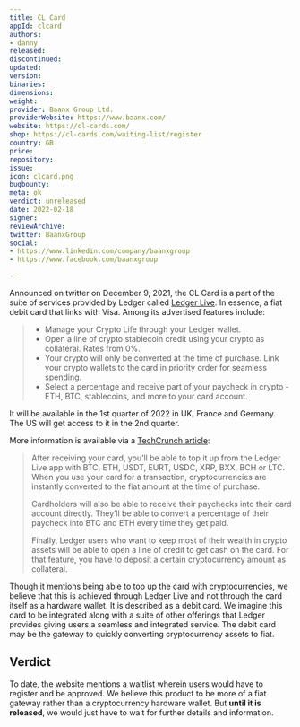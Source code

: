 ```yaml
---
title: CL Card
appId: clcard
authors:
- danny
released: 
discontinued: 
updated: 
version: 
binaries: 
dimensions: 
weight: 
provider: Baanx Group Ltd.
providerWebsite: https://www.baanx.com/
website: https://cl-cards.com/
shop: https://cl-cards.com/waiting-list/register
country: GB
price: 
repository: 
issue: 
icon: clcard.png
bugbounty: 
meta: ok
verdict: unreleased
date: 2022-02-18
signer: 
reviewArchive: 
twitter: BaanxGroup
social:
- https://www.linkedin.com/company/baanxgroup
- https://www.facebook.com/baanxgroup

---
```


Announced on twitter on December 9, 2021, the CL Card is a part of the suite of services provided by Ledger called [Ledger Live](https://www.ledger.com/ledger-live). In essence, a fiat debit card that links with Visa. Among its advertised features include:

> - Manage your Crypto Life through your Ledger wallet.
> - Open a line of crypto stablecoin credit using your crypto as collateral. Rates from 0%.
> - Your crypto will only be converted at the time of purchase. Link your crypto wallets to the card in priority order for seamless spending.
> - Select a percentage and receive part of your paycheck in crypto - ETH, BTC, stablecoins, and more  to your card account.

It will be available in the 1st quarter of 2022 in UK, France and Germany. The US will get access to it in the 2nd quarter. 

More information is available via a [TechCrunch article](https://techcrunch.com/2021/12/09/ledger-to-launch-crypto-debit-card/):

> After receiving your card, you’ll be able to top it up from the Ledger Live app with BTC, ETH, USDT, EURT, USDC, XRP, BXX, BCH or LTC. When you use your card for a transaction, cryptocurrencies are instantly converted to the fiat amount at the time of purchase.
>
> Cardholders will also be able to receive their paychecks into their card account directly. They’ll be able to convert a percentage of their paycheck into BTC and ETH every time they get paid.
>
> Finally, Ledger users who want to keep most of their wealth in crypto assets will be able to open a line of credit to get cash on the card. For that feature, you have to deposit a certain cryptocurrency amount as collateral.

Though it mentions being able to top up the card with cryptocurrencies, we believe that this is achieved through Ledger Live and not through the card itself as a hardware wallet. It is described as a debit card. We imagine this card to be integrated along with a suite of other offerings that Ledger provides giving users a seamless and integrated service. The debit card may be the gateway to quickly converting cryptocurrency assets to fiat. 

## Verdict

To date, the website mentions a waitlist wherein users would have to register and be approved. We believe this product to be more of a fiat gateway rather than a cryptocurrency hardware wallet. But **until it is released**, we would just have to wait for further details and information.
